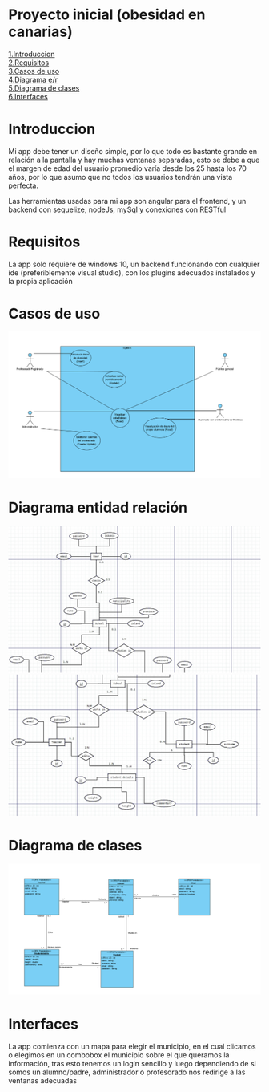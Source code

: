 # Proyecto inicial (obesidad en canarias)

  [1.Introduccion](#idIntroduccion) <br/>
  [2.Requisitos](#idRequisitos) <br/>
  [3.Casos de uso](#idCasosDeUso) <br/>
  [4.Diagrama e/r](#idDiagramaer) <br/>
  [5.Diagrama de clases](#idDiagramaClases) <br/>
  [6.Interfaces](#idInterfaces) <br/>

# Introduccion <a name="idIntroduccion"></a>

Mi app debe tener un diseño simple, por lo que todo es bastante grande en relación a la pantalla y hay muchas ventanas separadas, esto se debe a que el margen de edad del usuario promedio varía desde los 25 hasta los 70 años, por lo que asumo que no todos los usuarios tendrán una vista perfecta.

Las herramientas usadas para mi app son angular para el frontend, y un backend con sequelize, nodeJs, mySql y conexiones con RESTful

# Requisitos <a name="idRequisitos"></a>

La app solo requiere de windows 10, un backend funcionando con cualquier ide (preferiblemente visual studio), con los plugins adecuados instalados y la propia aplicación

# Casos de uso <a name="idCasosDeUso"></a>
![picture](img/casosdeuso.PNG)

# Diagrama entidad relación <a name="idDiagramaer"></a>
![picture](img/er.jpeg)
![picture](img/er2.jpeg)

# Diagrama de clases <a name="idDiagramaClases"></a>
![picture](img/diagramaDeClases.PNG)
# Interfaces <a name="idInterfaces"></a>

La app comienza con un mapa para elegir el municipio, en el cual clicamos o elegimos en un combobox el municipio sobre el que queramos la información, tras esto tenemos un login sencillo y luego dependiendo de si somos un alumno/padre, administrador o profesorado nos redirige a las ventanas adecuadas


